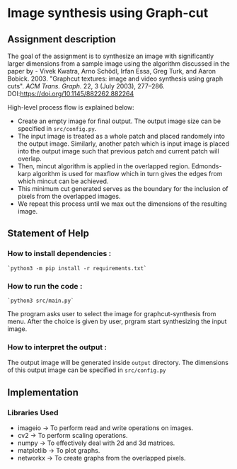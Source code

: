 # Image synthesis using Graph-cut

## Assignment description

The goal of the assignment is to synthesize an image with significantly larger dimensions from a sample image using the algorithm discussed in the paper by - Vivek Kwatra, Arno Schödl, Irfan Essa, Greg Turk, and Aaron Bobick. 2003. "Graphcut textures: image and video synthesis using graph cuts". <i>ACM Trans. Graph.</i> 22, 3 (July 2003), 277–286. DOI:https://doi.org/10.1145/882262.882264

High-level process flow is explained below:

* Create an empty image for final output. The output image size can be specified in `src/config.py`. 
* The input image is treated as a whole patch and placed randomely into the output image. Similarly, another patch which is input image is placed into the output image such that previous patch and current patch will overlap.
* Then, mincut algorithm is applied in the overlapped region. Edmonds-karp algorithm is used for maxflow which in turn gives the edges from which mincut can be achieved.
* This minimum cut generated serves as the boundary for the inclusion of pixels from the overlapped images.
* We repeat this process until we max out the dimensions of the resulting image.

## Statement of Help
### How to install dependencies : 
    `python3 -m pip install -r requirements.txt`

### How to run the code : 
    `python3 src/main.py`

The program asks user to select the image for graphcut-synthesis from menu. After the choice is given by user, prgram start synthesizing the input image.

### How to interpret the output : 
The output image will be generated inside `output` directory. The dimensions of this output image can be specified in `src/config.py`

## Implementation 
### Libraries Used
* imageio -> To perform read and write operations on images.
* cv2 -> To perform scaling operations.
* numpy -> To effectively deal with 2d and 3d matrices.
* matplotlib -> To plot graphs.
* networkx -> To create graphs from the overlapped pixels.
